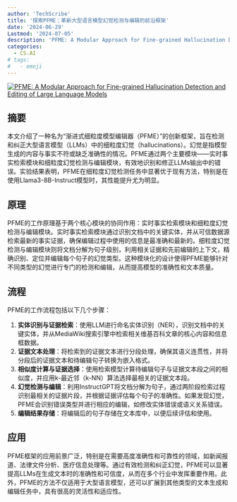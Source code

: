 ```yaml
---
author: 'TechScribe'
title: '探索PFME：革新大型语言模型幻觉检测与编辑的前沿框架'
date: '2024-06-29'
Lastmod: '2024-07-05'
description: 'PFME: A Modular Approach for Fine-grained Hallucination Detection and Editing of Large Language Models'
categories:
  - CS.AI
# tags:
#   - emoji
---
```


[![PFME: A Modular Approach for Fine-grained Hallucination Detection and Editing of Large Language Models](https://arxiv-research-1301205113.cos.ap-guangzhou.myqcloud.com/images/2407.00488v1.pdf_0.jpg)](https://arxiv.org/abs/2407.00488v1)

## 摘要

本文介绍了一种名为“渐进式细粒度模型编辑器（PFME）”的创新框架，旨在检测和纠正大型语言模型（LLMs）中的细粒度幻觉（hallucinations）。幻觉是指模型生成的内容与事实不符或缺乏准确性的情况。PFME通过两个主要模块——实时事实检索模块和细粒度幻觉检测与编辑模块，有效地识别和修正LLMs输出中的错误。实验结果表明，PFME在细粒度幻觉检测任务中显著优于现有方法，特别是在使用Llama3-8B-Instruct模型时，其性能提升尤为明显。<!--more-->

## 原理

PFME的工作原理基于两个核心模块的协同作用：实时事实检索模块和细粒度幻觉检测与编辑模块。实时事实检索模块通过识别文档中的关键实体，并从可信数据源检索最新的事实证据，确保编辑过程中使用的信息是最准确和最新的。细粒度幻觉检测与编辑模块则将文档分解为句子级别，利用相关证据和先前编辑的上下文，精确识别、定位并编辑每个句子的幻觉类型。这种模块化的设计使得PFME能够针对不同类型的幻觉进行专门的检测和编辑，从而提高模型的准确性和文本质量。

## 流程

PFME的工作流程包括以下几个步骤：
1. **实体识别与证据检索**：使用LLM进行命名实体识别（NER），识别文档中的关键实体，并从MediaWiki搜索引擎中检索相关维基百科文章的核心内容和信息框数据。
2. **证据文本处理**：将检索到的证据文本进行分段处理，确保其语义连贯性，并将分段后的证据文本和待编辑句子转换为嵌入格式。
3. **相似度计算与证据选择**：使用检索模型计算待编辑句子与证据文本段之间的相似度，并应用k-最近邻（k-NN）算法选择最相关的证据文本段。
4. **幻觉检测与编辑**：利用InstructGPT将文档分解为句子，通过两阶段检索过程识别最相关的证据片段，并根据证据评估每个句子的准确性。如果发现幻觉，PFME会识别错误类型并进行相应的编辑，如修改实体错误或语义关系错误。
5. **编辑结果存储**：将编辑后的句子存储在文本库中，以便后续评估和使用。

## 应用

PFME框架的应用前景广泛，特别是在需要高度准确性和可靠性的领域，如新闻报道、法律文件分析、医疗信息处理等。通过有效检测和纠正幻觉，PFME可以显著提高LLMs在生成文本时的准确性和可信度，从而在多个行业中发挥重要作用。此外，PFME的方法不仅适用于大型语言模型，还可以扩展到其他类型的文本生成和编辑任务中，具有很高的灵活性和适应性。